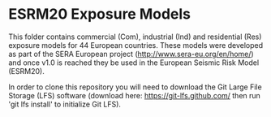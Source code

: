 # ESRM20 Exposure Models

This folder contains commercial (Com), industrial (Ind) and residential (Res) exposure models for 44 European countries. These models were developed as part of the SERA European project (http://www.sera-eu.org/en/home/) and once v1.0 is reached they be used in the European Seismic Risk Model (ESRM20).  

 In order to clone this repository you will need to download the Git Large File Storage (LFS) software (download here: https://git-lfs.github.com/ then run 'git lfs install' to initialize Git LFS).